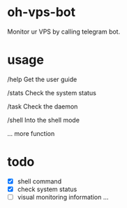 # oh-vps-bot
Monitor ur VPS by calling telegram bot.

# usage
/help Get the user guide

/stats Check the system status

/task  Check the daemon

/shell Into the shell mode

... more function

# todo
- [x] shell command
- [x] check system status
- [ ] visual monitoring information
...
